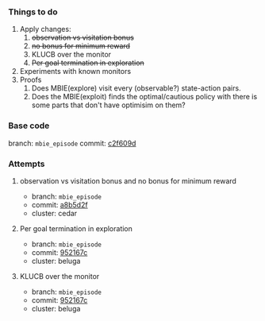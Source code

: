 ### Things to do

1. Apply changes:
    1. ~~observation vs visitation bonus~~
    2. ~~no bonus for minimum reward~~
    3. KLUCB over the monitor
    4. ~~Per goal termination in exploration~~
2. Experiments with known monitors
3. Proofs
    1. Does MBIE(explore) visit every (observable?) state-action pairs.
    2. Does the MBIE(exploit) finds the optimal/cautious policy with there is some parts that don't have optimisim on
       them?

### Base code

branch: `mbie_episode`
commit: [c2f609d](https://github.com/alirezakazemipour/ofu/tree/mbie_episode)

### Attempts

1. observation vs visitation bonus and no bonus for minimum reward
   - branch: `mbie_episode`
   - commit: [a8b5d2f](https://github.com/alirezakazemipour/ofu/tree/mbie_episode)
   - cluster: cedar

2. Per goal termination in exploration
   - branch: `mbie_episode`
   - commit: [952167c](https://github.com/alirezakazemipour/ofu/tree/mbie_episode)
   - cluster: beluga
   
3. KLUCB over the monitor
   - branch: `mbie_episode`
   - commit: [952167c](https://github.com/alirezakazemipour/ofu/tree/mbie_episode)
   - cluster: beluga
